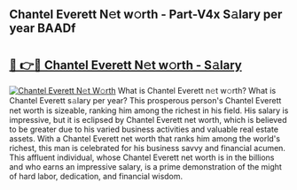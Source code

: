 ## Chantel Everett N𝚎t w𝚘rth - Part-V4x S𝚊lary per year BAADf

# <h2><a href="http://gc1falj.nevu.top/?p=Chantel+Everett">🔗 👉🔴 Chantel Everett N𝚎t w𝚘rth - S𝚊lary</a></h2>

[![Chantel Everett N𝚎t W𝚘rth](https://i.imgur.com/Oavwk0R.jpeg)](http://gc1falj.nevu.top/?p=Chantel+Everett)
What is Chantel Everett n𝚎t w𝚘rth? What is Chantel Everett s𝚊lary per year?
This prosperous person's Chantel Everett net worth is sizeable, ranking him among the richest in his field. His salary is impressive, but it is eclipsed by Chantel Everett net worth, which is believed to be greater due to his varied business activities and valuable real estate assets. With a Chantel Everett net worth that ranks him among the world's richest, this man is celebrated for his business savvy and financial acumen. This affluent individual, whose Chantel Everett net worth is in the billions and who earns an impressive salary, is a prime demonstration of the might of hard labor, dedication, and financial wisdom.
